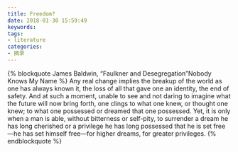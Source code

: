 ```yaml
---
title: Freedom?
date: 2018-01-30 15:59:49
keywords:
tags:
- literature
categories:
- 摘录
---
```


{% blockquote James Baldwin, <span style="font-style:normal">“Faulkner and Desegregation”</span>Nobody Knows My Name %}
Any real change implies the breakup of the world as one has always known it, the loss of all that gave one an identity, the end of safety. And at such a moment, unable to see and not daring to imagine what the future will now bring forth, one clings to what one knew, or thought one knew; to what one possessed or dreamed that one possessed. Yet, it is only when a man is able, without bitterness or self-pity, to surrender a dream he has long cherished or a privilege he has long possessed that he is set free—he has set himself free—for higher dreams, for greater privileges.
{% endblockquote %}
